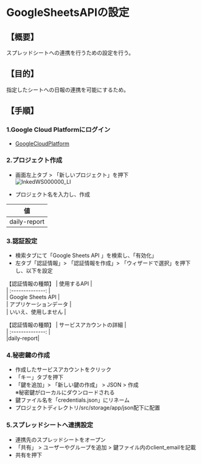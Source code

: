 # GoogleSheetsAPIの設定

## 【概要】  

スプレッドシートへの連携を行うための設定を行う。

## 【目的】  

指定したシートへの日報の連携を可能にするため。

## 【手順】  

### 1.Google Cloud Platformにログイン
- [GoogleCloudPlatform](https://console.cloud.google.com ) 

### 2.プロジェクト作成 
- 画面左上タブ > 「新しいプロジェクト」を押下  
![InkedWS000000_LI](https://user-images.githubusercontent.com/89679815/152359173-3037555b-36d7-499b-a950-1997ed154aae.jpg)  

- プロジェクト名を入力し、作成

|       値       |   
| :--------------: |     
| daily-report |     

### 3.認証設定  
- 検索タブにて「Google Sheets API 」を検索し、「有効化」  
- 左タブ「認証情報」> 「認証情報を作成」> 「ウィザードで選択」を押下し、以下を設定

【認証情報の種類】
|    使用するAPI |   
| :--------------: |     
| Google Sheets API |  
| アプリケーションデータ |  
| いいえ、使用しません |  

【認証情報の種類】
| サービスアカウントの詳細 |   
| :--------------: |     
|daily-report|

### 4.秘密鍵の作成  
- 作成したサービスアカウントをクリック
- 「キー」タブを押下
- 「鍵を追加」> 「新しい鍵の作成」 > JSON > 作成  
※秘密鍵がローカルにダウンロードされる  
- 鍵ファイル名を「credentials.json」にリネーム
- プロジェクトディレクトリ/src/storage/app/json配下に配置

### 5.スプレッドシートへ連携設定
- 連携先のスプレッドシートをオープン
- 「共有」 > ユーザーやグループを追加 > 鍵ファイル内のclient_emailを記載
- 共有を押下  


